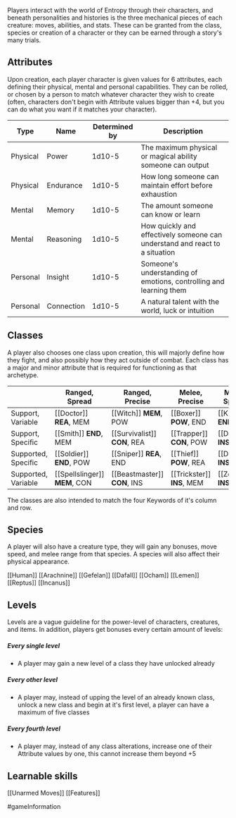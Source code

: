 Players interact with the world of Entropy through their characters, and beneath personalities and histories is the three mechanical pieces of each creature: moves, abilities, and stats. These can be granted from the class, species or creation of a character or they can be earned through a story's many trials.

## Attributes

Upon creation, each player character is given values for 6 attributes, each defining their physical, mental and personal capabilities. They can be rolled, or chosen by a person to match whatever character they wish to create (often, characters don't begin with Attribute values bigger than +4, but you can do what you want if it matches your character).

| Type     | Name       | Determined by | Description                                                                 |
| -------- | ---------- | ------------- | --------------------------------------------------------------------------- |
| Physical | Power      | 1d10-5        | The maximum physical or magical ability someone can output                  |
| Physical | Endurance  | 1d10-5        | How long someone can maintain effort before exhaustion                      |
| Mental   | Memory     | 1d10-5        | The amount someone can know or learn                                        |
| Mental   | Reasoning  | 1d10-5        | How quickly and effectively someone can understand and react to a situation |
| Personal | Insight    | 1d10-5        | Someone's understanding of emotions, controlling and learning them          |
| Personal | Connection | 1d10-5        | A natural talent with the world, luck or intuition                          |

## Classes

A player also chooses one class upon creation, this will majorly define how they fight, and also possibly how they act outside of combat. Each class has a major and minor attribute that is required for functioning as that archetype.

|                     | Ranged, Spread                | Ranged, Precise              | Melee, Precise             | Melee, Spread             |
| ------------------- | ----------------------------- | ---------------------------- | -------------------------- | ------------------------- |
| Support, Variable   | [[Doctor]] **REA**, MEM       | [[Witch]] **MEM**, POW       | [[Boxer]] **POW**, END     | [[Knight]] **END**, CON   |
| Support, Specific   | [[Smith]] **END**, MEM        | [[Survivalist]] **CON**, REA | [[Trapper]] **CON**, POW   | [[Dancer]] **INS**, END   |
| Supported, Specific | [[Soldier]] **END**, POW      | [[Sniper]] **REA**, END      | [[Thief]] **POW**, REA     | [[Duellist]] **INS**, REA |
| Supported, Variable | [[Spellslinger]] **MEM**, CON | [[Beastmaster]] **CON**, INS | [[Trickster]] **INS**, MEM | [[Zealot]] **INS**, POW   |

The classes are also intended to match the four Keywords of it's column and row.

## Species

A player will also have a creature type, they will gain any bonuses, move speed, and melee range from that species. A species will also affect their physical appearance.

[[Human]]
[[Arachnine]]
[[Gefelan]]
[[Dafall]]
[[Ocham]]
[[Lemen]]
[[Reptus]]
[[Incanus]]

## Levels

Levels are a vague guideline for the power-level of characters, creatures, and items. In addition, players get bonuses every certain amount of levels:

##### Every single level
- A player may gain a new level of a class they have unlocked already

##### Every other level
- A player may, instead of upping the level of an already known class, unlock a new class and begin at it's first level, a player can have a maximum of five classes

##### Every fourth level
- A player may, instead of any class alterations, increase one of their Attribute values by one, this cannot increase them beyond +5


## Learnable skills

[[Unarmed Moves]]
[[Features]]

#gameInformation 